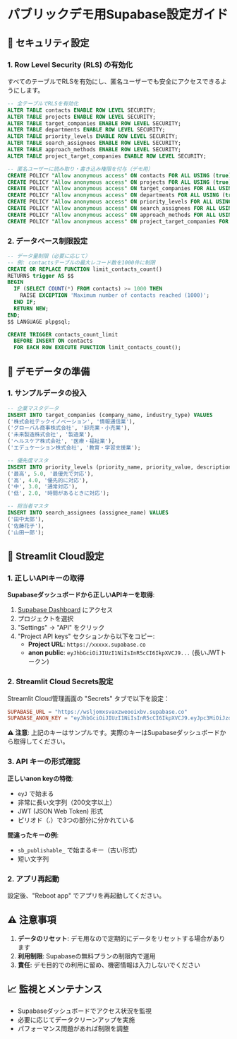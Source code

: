 # パブリックデモ用Supabase設定ガイド

## 🔐 セキュリティ設定

### 1. Row Level Security (RLS) の有効化

すべてのテーブルでRLSを有効にし、匿名ユーザーでも安全にアクセスできるようにします。

```sql
-- 全テーブルでRLSを有効化
ALTER TABLE contacts ENABLE ROW LEVEL SECURITY;
ALTER TABLE projects ENABLE ROW LEVEL SECURITY;
ALTER TABLE target_companies ENABLE ROW LEVEL SECURITY;
ALTER TABLE departments ENABLE ROW LEVEL SECURITY;
ALTER TABLE priority_levels ENABLE ROW LEVEL SECURITY;
ALTER TABLE search_assignees ENABLE ROW LEVEL SECURITY;
ALTER TABLE approach_methods ENABLE ROW LEVEL SECURITY;
ALTER TABLE project_target_companies ENABLE ROW LEVEL SECURITY;

-- 匿名ユーザーに読み取り・書き込み権限を付与（デモ用）
CREATE POLICY "Allow anonymous access" ON contacts FOR ALL USING (true);
CREATE POLICY "Allow anonymous access" ON projects FOR ALL USING (true);
CREATE POLICY "Allow anonymous access" ON target_companies FOR ALL USING (true);
CREATE POLICY "Allow anonymous access" ON departments FOR ALL USING (true);
CREATE POLICY "Allow anonymous access" ON priority_levels FOR ALL USING (true);
CREATE POLICY "Allow anonymous access" ON search_assignees FOR ALL USING (true);
CREATE POLICY "Allow anonymous access" ON approach_methods FOR ALL USING (true);
CREATE POLICY "Allow anonymous access" ON project_target_companies FOR ALL USING (true);
```

### 2. データベース制限設定

```sql
-- データ量制限（必要に応じて）
-- 例: contactsテーブルの最大レコード数を1000件に制限
CREATE OR REPLACE FUNCTION limit_contacts_count()
RETURNS trigger AS $$
BEGIN
  IF (SELECT COUNT(*) FROM contacts) >= 1000 THEN
    RAISE EXCEPTION 'Maximum number of contacts reached (1000)';
  END IF;
  RETURN NEW;
END;
$$ LANGUAGE plpgsql;

CREATE TRIGGER contacts_count_limit
  BEFORE INSERT ON contacts
  FOR EACH ROW EXECUTE FUNCTION limit_contacts_count();
```

## 🎯 デモデータの準備

### 1. サンプルデータの投入

```sql
-- 企業マスタデータ
INSERT INTO target_companies (company_name, industry_type) VALUES
('株式会社テックイノベーション', '情報通信業'),
('グローバル商事株式会社', '卸売業・小売業'),
('未来製造株式会社', '製造業'),
('ヘルスケア株式会社', '医療・福祉業'),
('エデュケーション株式会社', '教育・学習支援業');

-- 優先度マスタ
INSERT INTO priority_levels (priority_name, priority_value, description) VALUES
('最高', 5.0, '最優先で対応'),
('高', 4.0, '優先的に対応'),
('中', 3.0, '通常対応'),
('低', 2.0, '時間があるときに対応');

-- 担当者マスタ
INSERT INTO search_assignees (assignee_name) VALUES
('田中太郎'),
('佐藤花子'),
('山田一郎');
```

## 🚀 Streamlit Cloud設定

### 1. 正しいAPIキーの取得

**Supabaseダッシュボードから正しいAPIキーを取得**:

1. [Supabase Dashboard](https://app.supabase.com) にアクセス
2. プロジェクトを選択
3. "Settings" → "API" をクリック
4. "Project API keys" セクションから以下をコピー:
   - **Project URL**: `https://xxxxx.supabase.co`
   - **anon public**: `eyJhbGciOiJIUzI1NiIsInR5cCI6IkpXVCJ9...` (長いJWTトークン)

### 2. Streamlit Cloud Secrets設定

Streamlit Cloud管理画面の "Secrets" タブで以下を設定：

```toml
SUPABASE_URL = "https://wsljomxsvaxzweooixbv.supabase.co"
SUPABASE_ANON_KEY = "eyJhbGciOiJIUzI1NiIsInR5cCI6IkpXVCJ9.eyJpc3MiOiJzdXBhYmFzZSIsInJlZiI6IndzbGpvbXhzdmF4endlb29peGJ2Iiwicm9sZSI6ImFub24iLCJpYXQiOjE3MjEzNzQwMjEsImV4cCI6MjAzNjk1MDAyMX0.Yh8lnfZeQ-2wHd4k7ZbXz2q8vCJH5QC3Fy1OEBvADdc"
```

**⚠️ 注意**: 上記のキーはサンプルです。実際のキーはSupabaseダッシュボードから取得してください。

### 3. API キーの形式確認

**正しいanon keyの特徴**:
- `eyJ` で始まる
- 非常に長い文字列（200文字以上）
- JWT (JSON Web Token) 形式
- ピリオド（.）で3つの部分に分かれている

**間違ったキーの例**:
- `sb_publishable_` で始まるキー（古い形式）
- 短い文字列

### 2. アプリ再起動

設定後、"Reboot app" でアプリを再起動してください。

## ⚠️ 注意事項

1. **データのリセット**: デモ用なので定期的にデータをリセットする場合があります
2. **利用制限**: Supabaseの無料プランの制限内で運用
3. **責任**: デモ目的での利用に留め、機密情報は入力しないでください

## 📈 監視とメンテナンス

- Supabaseダッシュボードでアクセス状況を監視
- 必要に応じてデータクリーンアップを実施
- パフォーマンス問題があれば制限を調整